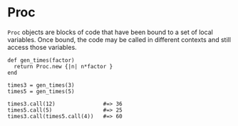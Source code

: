 # Proc

`Proc` objects are blocks of code that have been bound to a set of local
variables. Once bound, the code may be called in different contexts and still
access those variables.

    def gen_times(factor)
      return Proc.new {|n| n*factor }
    end

    times3 = gen_times(3)
    times5 = gen_times(5)

    times3.call(12)               #=> 36
    times5.call(5)                #=> 25
    times3.call(times5.call(4))   #=> 60
